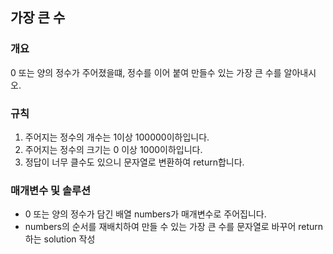 가장 큰 수
-----
### 개요
0 또는 양의 정수가 주어졌을떄, 정수를 이어 붙여 만들수 있는 가장 큰 수를 알아내시오.
### 규칙
1. 주어지는 정수의 개수는 1이상 100000이하입니다.
2. 주어지는 정수의 크기는 0 이상 1000이하입니다.
3. 정답이 너무 클수도 있으니 문자열로 변환하여 return합니다.
### 매개변수 및 솔루션
+ 0 또는 양의 정수가 담긴 배열 numbers가 매개변수로 주어집니다.
+ numbers의 순서를 재배치하여 만들 수 있는 가장 큰 수를 문자열로 바꾸어 return하는 solution 작성
